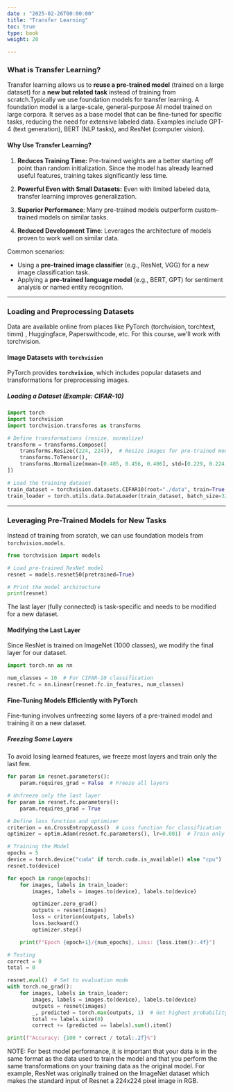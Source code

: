 ```yaml
---
date : "2025-02-26T00:00:00"
title: "Transfer Learning"
toc: true
type: book
weight: 20

---
```


### **What is Transfer Learning?**
Transfer learning allows us to **reuse a pre-trained model** (trained on a large dataset) for a **new but related task** instead of training from scratch.Typically we use foundation models for transfer learning. A foundation model is a large-scale, general-purpose AI model trained on large corpora. It serves as a base model that can be fine-tuned for specific tasks, reducing the need for extensive labeled data. Examples include GPT-4 (text generation), BERT (NLP tasks), and ResNet (computer vision). 

#### **Why Use Transfer Learning?**
 1. **Reduces Training Time:** Pre-trained weights are a better starting off point than random initialization. Since the model has already learned useful features, training takes significantly less time.
 
 2. **Powerful Even with Small Datasets:** Even with limited labeled data, transfer learning improves generalization.  
 3. **Superior Performance**: Many pre-trained models outperform custom-trained models on similar tasks.  
 4. **Reduced Development Time**: Leverages the architecture of models proven to work well on similar data.
 

Common scenarios:
 - Using a **pre-trained image classifier** (e.g., ResNet, VGG) for a new image classification task.
 - Applying a **pre-trained language model** (e.g., BERT, GPT) for sentiment analysis or named entity recognition.

---
### **Loading and Preprocessing Datasets**
Data are available online from places like PyTorch (torchvision, torchtext, timm) , Huggingface, Paperswithcode, etc. For this course, we'll work with torchvision.

#### **Image Datasets with `torchvision`**
PyTorch provides **`torchvision`**, which includes popular datasets and transformations for preprocessing images.

##### **Loading a Dataset (Example: CIFAR-10)**
```python
import torch
import torchvision
import torchvision.transforms as transforms

# Define transformations (resize, normalize)
transform = transforms.Compose([
    transforms.Resize((224, 224)),  # Resize images for pre-trained models
    transforms.ToTensor(),
    transforms.Normalize(mean=[0.485, 0.456, 0.406], std=[0.229, 0.224, 0.225])
])

# Load the training dataset
train_dataset = torchvision.datasets.CIFAR10(root="./data", train=True, transform=transform, download=True)
train_loader = torch.utils.data.DataLoader(train_dataset, batch_size=32, shuffle=True)
```


---
### Leveraging Pre-Trained Models for New Tasks
Instead of training from scratch, we can use foundation models from `torchvision.models`.

```python
from torchvision import models

# Load pre-trained ResNet model
resnet = models.resnet50(pretrained=True)

# Print the model architecture
print(resnet)
```

The last layer (fully connected) is task-specific and needs to be modified for a new dataset.
#### Modifying the Last Layer
Since ResNet is trained on ImageNet (1000 classes), we modify the final layer for our dataset.
```python
import torch.nn as nn

num_classes = 10  # For CIFAR-10 classification
resnet.fc = nn.Linear(resnet.fc.in_features, num_classes)
```


#### Fine-Tuning Models Efficiently with PyTorch
Fine-tuning involves unfreezing some layers of a pre-trained model and training it on a new dataset.

##### **Freezing Some Layers**
To avoid losing learned features, we freeze most layers and train only the last few.

```python
for param in resnet.parameters():
    param.requires_grad = False  # Freeze all layers

# Unfreeze only the last layer
for param in resnet.fc.parameters():
    param.requires_grad = True

# Define loss function and optimizer
criterion = nn.CrossEntropyLoss()  # Loss function for classification
optimizer = optim.Adam(resnet.fc.parameters(), lr=0.001)  # Train only last layer

# Training the Model
epochs = 5
device = torch.device("cuda" if torch.cuda.is_available() else "cpu")
resnet.to(device)

for epoch in range(epochs):
    for images, labels in train_loader:
        images, labels = images.to(device), labels.to(device)

        optimizer.zero_grad()
        outputs = resnet(images)
        loss = criterion(outputs, labels)
        loss.backward()
        optimizer.step()

    print(f"Epoch {epoch+1}/{num_epochs}, Loss: {loss.item():.4f}")

# Testing
correct = 0
total = 0

resnet.eval()  # Set to evaluation mode
with torch.no_grad():
    for images, labels in train_loader:
        images, labels = images.to(device), labels.to(device)
        outputs = resnet(images)
        _, predicted = torch.max(outputs, 1)  # Get highest probability class
        total += labels.size(0)
        correct += (predicted == labels).sum().item()

print(f"Accuracy: {100 * correct / total:.2f}%")
```
NOTE: For best model performance, it is important that your data is in the same format as the data used to train the model and that you perform the same transformations on your training data as the original model. For example, ResNet was originally trained on the ImageNet dataset which makes the standard input of Resnet a 224x224 pixel image in RGB.
